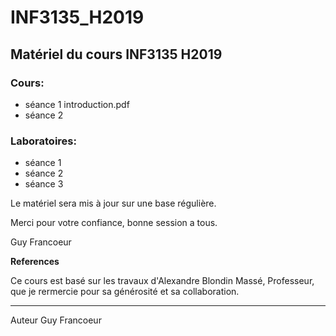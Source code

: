 # INF3135_H2019

## Matériel du cours INF3135 H2019

### Cours:
- séance 1 introduction.pdf
- séance 2 

### Laboratoires:
- séance 1
- séance 2
- séance 3

Le matériel sera mis à jour sur une base régulière. 

Merci pour votre confiance, bonne session a tous.

Guy Francoeur

__References__ 

Ce cours est basé sur les travaux d'Alexandre Blondin Massé, Professeur, que je rermercie pour sa générosité et sa collaboration. 

----

Auteur Guy Francoeur
